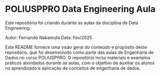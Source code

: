 # POLIUSPPRO Data Engineering Aula

Este repositório foi criando durante as aulas da disciplina de Data Engineering.

Autor: Fernando Nakamuta
Data: Fev/2025

Este README fornece uma visão geral do conteúdo e propósito deste repositório, que foi desenvolvido como parte das aulas de Engenharia de Dados no curso POLIUSPPRO. O repositório inclui materiais e exemplos práticos abordados durante as aulas, com o objetivo de auxiliar os alunos no aprendizado e aplicação de conceitos de engenharia de dados.